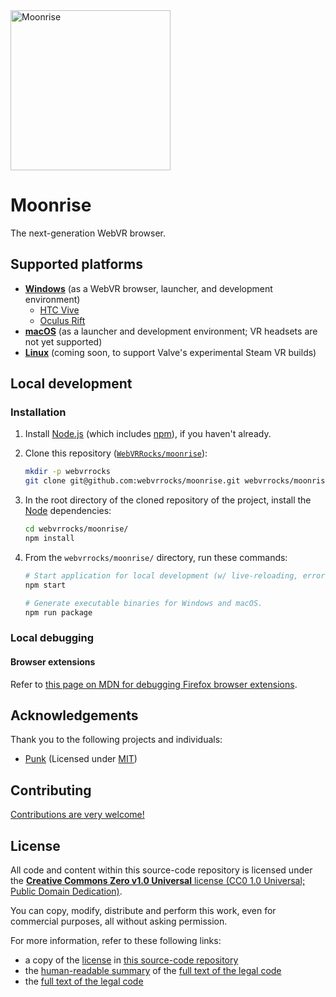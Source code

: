 <img src="https://raw.githubusercontent.com/WebVRRocks/moonrise/master/static/image/icon-256.png" alt="Moonrise" title="Moonrise" width="256">

# Moonrise

The next-generation WebVR browser.


## Supported platforms

* **[Windows](https://webvr.rocks/windows)** (as a WebVR browser, launcher, and development environment)
    * [HTC Vive](https://webvr.rocks/htc_vive)
    * [Oculus Rift](https://webvr.rocks/oculus_rift)
* **[macOS](https://webvr.rocks/mac)** (as a launcher and development environment; VR headsets are not yet supported)
* **[Linux](https://webvr.rocks/linux)** (coming soon, to support Valve's experimental Steam VR builds)



## Local development

### Installation

1. Install [Node.js](https://nodejs.org/en/download/package-manager/) (which includes [npm](https://www.npmjs.com/)), if you haven't already.
2. Clone this repository ([`WebVRRocks/moonrise`](https://github.com/WebVRRocks/moonrise)):

    ```bash
    mkdir -p webvrrocks
    git clone git@github.com:webvrrocks/moonrise.git webvrrocks/moonrise/
    ```
3. In the root directory of the cloned repository of the project, install the [Node](https://nodejs.org/en/download/package-manager/) dependencies:

    ```bash
    cd webvrrocks/moonrise/
    npm install
    ```

4. From the `webvrrocks/moonrise/` directory, run these commands:

    ```bash
    # Start application for local development (w/ live-reloading, error handling).
    npm start

    # Generate executable binaries for Windows and macOS.
    npm run package
    ```


### Local debugging

#### Browser extensions

Refer to [this page on MDN for debugging Firefox browser extensions](https://developer.mozilla.org/en-US/Add-ons/WebExtensions/Debugging_(before_Firefox_50)).


## Acknowledgements

Thank you to the following projects and individuals:

* [Punk](https://github.com/scholtzm/punk) (Licensed under [MIT](https://github.com/scholtzm/punk/blob/master/LICENSE))


## Contributing

[Contributions are very welcome!](CONTRIBUTING.md)


## License

All code and content within this source-code repository is licensed under the [**Creative Commons Zero v1.0 Universal** license (CC0 1.0 Universal; Public Domain Dedication)](LICENSE.md).

You can copy, modify, distribute and perform this work, even for commercial purposes, all without asking permission.

For more information, refer to these following links:

* a copy of the [license](LICENSE.md) in [this source-code repository](https://github.com/webvrrocks/moonrise)
* the [human-readable summary](https://creativecommons.org/publicdomain/zero/1.0/) of the [full text of the legal code](https://creativecommons.org/publicdomain/zero/1.0/legalcode)
* the [full text of the legal code](https://creativecommons.org/publicdomain/zero/1.0/legalcode)
